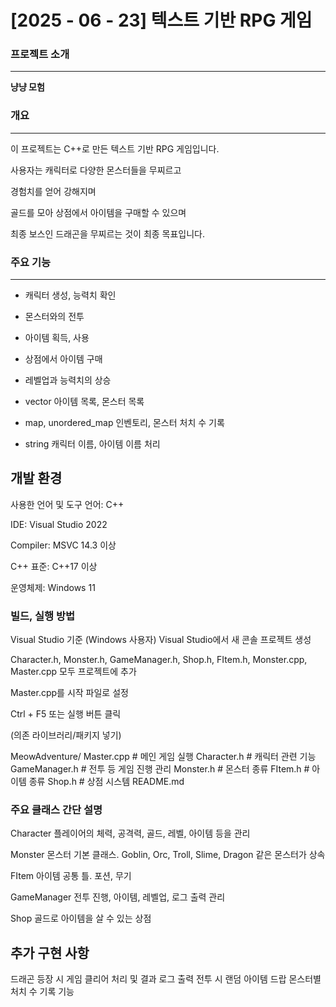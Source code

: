 # [2025 - 06 - 23] 텍스트 기반 RPG 게임

### 프로젝트 소개
---
**냥냥 모험**

### 개요
---
이 프로젝트는 C++로 만든 텍스트 기반 RPG 게임입니다.

사용자는 캐릭터로 다양한 몬스터들을 무찌르고

경험치를 얻어 강해지며

골드를 모아 상점에서 아이템을 구매할 수 있으며

최종 보스인 드래곤을 무찌르는 것이 최종 목표입니다.

### 주요 기능
---

- 캐릭터 생성, 능력치 확인
- 몬스터와의 전투
- 아이템 획득, 사용
- 상점에서 아이템 구매
- 레벨업과 능력치의 상승

- vector
아이템 목록, 몬스터 목록
- map, unordered_map
인벤토리, 몬스터 처치 수 기록
- string
캐릭터 이름, 아이템 이름 처리

## 개발 환경
사용한 언어 및 도구
언어: C++

IDE: Visual Studio 2022

Compiler: MSVC 14.3 이상

C++ 표준: C++17 이상

운영체제: Windows 11


### 빌드, 실행 방법
Visual Studio 기준 (Windows 사용자)
Visual Studio에서 새 콘솔 프로젝트 생성

Character.h, Monster.h, GameManager.h, Shop.h, FItem.h, Monster.cpp, Master.cpp 모두 프로젝트에 추가

Master.cpp를 시작 파일로 설정

Ctrl + F5 또는 실행 버튼 클릭

(의존 라이브러리/패키지 넣기)

MeowAdventure/
Master.cpp           # 메인 게임 실행
Character.h          # 캐릭터 관련 기능
GameManager.h        # 전투 등 게임 진행 관리
Monster.h            # 몬스터 종류
FItem.h              # 아이템 종류
Shop.h               # 상점 시스템
README.md

### 주요 클래스 간단 설명

Character
플레이어의 체력, 공격력, 골드, 레벨, 아이템 등을 관리

Monster
몬스터 기본 클래스. Goblin, Orc, Troll, Slime, Dragon 같은 몬스터가 상속

FItem
아이템 공통 틀. 포션, 무기

GameManager
전투 진행, 아이템, 레벨업, 로그 출력 관리

Shop
골드로 아이템을 살 수 있는 상점

## 추가 구현 사항
드래곤 등장 시 게임 클리어 처리 및 결과 로그 출력
전투 시 랜덤 아이템 드랍
몬스터별 처치 수 기록 기능


